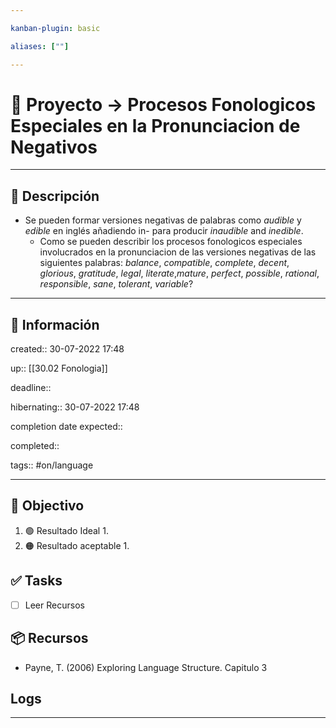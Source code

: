 ```yaml
---

kanban-plugin: basic

aliases: [""]

---
```


# 🚀 Proyecto -> Procesos Fonologicos Especiales en la Pronunciacion de Negativos

___

## 🧾 Descripción

- Se pueden formar versiones negativas de palabras como *audible* y *edible* en inglés
añadiendo in- para producir *inaudible* and *inedible*. 
	- Como se pueden describir los procesos fonologicos especiales involucrados en la pronunciacion de las versiones negativas de las siguientes palabras: *balance*, *compatible*, *complete*, *decent*, *glorious*, *gratitude*, *legal*, *literate*,*mature*, *perfect*, *possible*, *rational*, *responsible*, *sane*, *tolerant*, *variable*?

---

## 📢 Información

created::  30-07-2022 17:48

up:: [[30.02 Fonologia]]

deadline::

hibernating:: 30-07-2022 17:48

completion date expected::

completed::

tags:: #on/language 

___

## 🎯 Objectivo

1. 🟢 Resultado Ideal
	1.
1. 🟠 Resultado aceptable
	1.

## ✅ Tasks

- [ ] Leer Recursos

## 📦 Recursos

- Payne, T. (2006) Exploring Language Structure. Capitulo 3

## Logs

___
